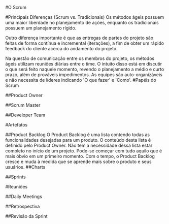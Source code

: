 #O Scrum

#Principais Diferenças (Scrum vs. Tradicionais)
Os métodos ágeis possuem uma maior liberdade no planejamento de ações, enquanto os tradicionais possuem um planejamento rígido.

Outro diferença importante é que as entregas de partes do projeto são feitas de forma contínua e incremental (iterações), a fim de obter um rápido feedback do cliente acerca do andamento do projeto.

Na questão de comunicação entre os membros do projeto, os métodos ágeis utilizam reuniões diárias entre o time. O intuito disso está em discutir o que será feito naquele momento, revendo o planejamento a médio e curto prazo, além de prováveis impedimentos.
As equipes são auto-organizáveis e não necessita de líderes indicando 'O que fazer' e 'Como'.
#Papéis do Scrum

##Product Owner

##Scrum Master

##Developer Team

#Artefatos

##Product Backlog
O Product Backlog é uma lista contendo todas as funcionalidades desejadas para um produto. O conteúdo desta lista é definido pelo Product Owner. Não tem a necessidade dessa lista estar completo no início de um projeto. Pode-se começar com tudo aquilo que é mais óbvio em um primeiro momento. Com o tempo, o Product Backlog cresce e muda à medida que se aprende mais sobre o produto e seus usuários.
##Charts

##Sprints

#Reuniões

##Daily Meetings

##Retrospectiva

##Revisão da Sprint